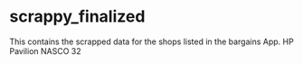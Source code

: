 # scrappy_finalized

This contains the scrapped data for the shops listed in the bargains App.
HP Pavilion
NASCO 32